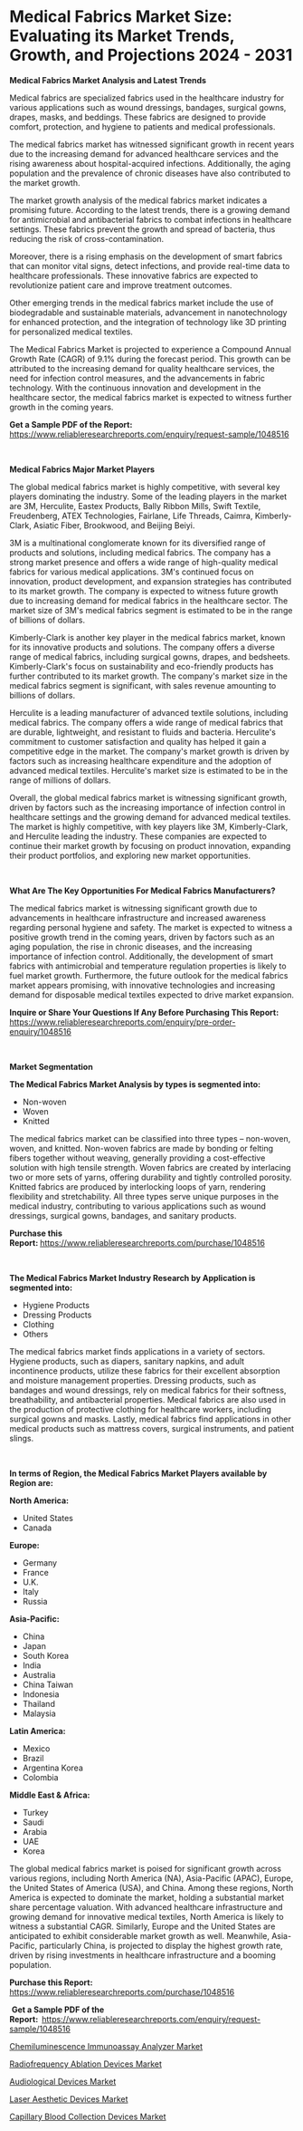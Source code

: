 <p><h1>Medical Fabrics Market Size: Evaluating its Market Trends, Growth, and Projections 2024 - 2031</h1></p><p><strong>Medical Fabrics Market Analysis and Latest Trends</strong></p>
<p><p>Medical fabrics are specialized fabrics used in the healthcare industry for various applications such as wound dressings, bandages, surgical gowns, drapes, masks, and beddings. These fabrics are designed to provide comfort, protection, and hygiene to patients and medical professionals.</p><p>The medical fabrics market has witnessed significant growth in recent years due to the increasing demand for advanced healthcare services and the rising awareness about hospital-acquired infections. Additionally, the aging population and the prevalence of chronic diseases have also contributed to the market growth.</p><p>The market growth analysis of the medical fabrics market indicates a promising future. According to the latest trends, there is a growing demand for antimicrobial and antibacterial fabrics to combat infections in healthcare settings. These fabrics prevent the growth and spread of bacteria, thus reducing the risk of cross-contamination.</p><p>Moreover, there is a rising emphasis on the development of smart fabrics that can monitor vital signs, detect infections, and provide real-time data to healthcare professionals. These innovative fabrics are expected to revolutionize patient care and improve treatment outcomes.</p><p>Other emerging trends in the medical fabrics market include the use of biodegradable and sustainable materials, advancement in nanotechnology for enhanced protection, and the integration of technology like 3D printing for personalized medical textiles.</p><p>The Medical Fabrics Market is projected to experience a Compound Annual Growth Rate (CAGR) of 9.1% during the forecast period. This growth can be attributed to the increasing demand for quality healthcare services, the need for infection control measures, and the advancements in fabric technology. With the continuous innovation and development in the healthcare sector, the medical fabrics market is expected to witness further growth in the coming years.</p></p>
<p><strong>Get a Sample PDF of the Report:&nbsp;</strong> <a href="https://www.reliableresearchreports.com/enquiry/request-sample/1048516">https://www.reliableresearchreports.com/enquiry/request-sample/1048516</a></p>
<p>&nbsp;</p>
<p><strong>Medical Fabrics Major Market Players</strong></p>
<p><p>The global medical fabrics market is highly competitive, with several key players dominating the industry. Some of the leading players in the market are 3M, Herculite, Eastex Products, Bally Ribbon Mills, Swift Textile, Freudenberg, ATEX Technologies, Fairlane, Life Threads, Caimra, Kimberly-Clark, Asiatic Fiber, Brookwood, and Beijing Beiyi.</p><p>3M is a multinational conglomerate known for its diversified range of products and solutions, including medical fabrics. The company has a strong market presence and offers a wide range of high-quality medical fabrics for various medical applications. 3M's continued focus on innovation, product development, and expansion strategies has contributed to its market growth. The company is expected to witness future growth due to increasing demand for medical fabrics in the healthcare sector. The market size of 3M's medical fabrics segment is estimated to be in the range of billions of dollars.</p><p>Kimberly-Clark is another key player in the medical fabrics market, known for its innovative products and solutions. The company offers a diverse range of medical fabrics, including surgical gowns, drapes, and bedsheets. Kimberly-Clark's focus on sustainability and eco-friendly products has further contributed to its market growth. The company's market size in the medical fabrics segment is significant, with sales revenue amounting to billions of dollars.</p><p>Herculite is a leading manufacturer of advanced textile solutions, including medical fabrics. The company offers a wide range of medical fabrics that are durable, lightweight, and resistant to fluids and bacteria. Herculite's commitment to customer satisfaction and quality has helped it gain a competitive edge in the market. The company's market growth is driven by factors such as increasing healthcare expenditure and the adoption of advanced medical textiles. Herculite's market size is estimated to be in the range of millions of dollars.</p><p>Overall, the global medical fabrics market is witnessing significant growth, driven by factors such as the increasing importance of infection control in healthcare settings and the growing demand for advanced medical textiles. The market is highly competitive, with key players like 3M, Kimberly-Clark, and Herculite leading the industry. These companies are expected to continue their market growth by focusing on product innovation, expanding their product portfolios, and exploring new market opportunities.</p></p>
<p>&nbsp;</p>
<p><strong>What Are The Key Opportunities For Medical Fabrics Manufacturers?</strong></p>
<p><p>The medical fabrics market is witnessing significant growth due to advancements in healthcare infrastructure and increased awareness regarding personal hygiene and safety. The market is expected to witness a positive growth trend in the coming years, driven by factors such as an aging population, the rise in chronic diseases, and the increasing importance of infection control. Additionally, the development of smart fabrics with antimicrobial and temperature regulation properties is likely to fuel market growth. Furthermore, the future outlook for the medical fabrics market appears promising, with innovative technologies and increasing demand for disposable medical textiles expected to drive market expansion.</p></p>
<p><strong>Inquire or Share Your Questions If Any Before Purchasing This Report:</strong> <a href="https://www.reliableresearchreports.com/enquiry/pre-order-enquiry/1048516">https://www.reliableresearchreports.com/enquiry/pre-order-enquiry/1048516</a></p>
<p>&nbsp;</p>
<p><strong>Market Segmentation</strong></p>
<p><strong>The Medical Fabrics Market Analysis by types is segmented into:</strong></p>
<p><ul><li>Non-woven</li><li>Woven</li><li>Knitted</li></ul></p>
<p><p>The medical fabrics market can be classified into three types – non-woven, woven, and knitted. Non-woven fabrics are made by bonding or felting fibers together without weaving, generally providing a cost-effective solution with high tensile strength. Woven fabrics are created by interlacing two or more sets of yarns, offering durability and tightly controlled porosity. Knitted fabrics are produced by interlocking loops of yarn, rendering flexibility and stretchability. All three types serve unique purposes in the medical industry, contributing to various applications such as wound dressings, surgical gowns, bandages, and sanitary products.</p></p>
<p><strong>Purchase this Report:&nbsp;</strong><a href="https://www.reliableresearchreports.com/purchase/1048516">https://www.reliableresearchreports.com/purchase/1048516</a></p>
<p>&nbsp;</p>
<p><strong>The Medical Fabrics Market Industry Research by Application is segmented into:</strong></p>
<p><ul><li>Hygiene Products</li><li>Dressing Products</li><li>Clothing</li><li>Others</li></ul></p>
<p><p>The medical fabrics market finds applications in a variety of sectors. Hygiene products, such as diapers, sanitary napkins, and adult incontinence products, utilize these fabrics for their excellent absorption and moisture management properties. Dressing products, such as bandages and wound dressings, rely on medical fabrics for their softness, breathability, and antibacterial properties. Medical fabrics are also used in the production of protective clothing for healthcare workers, including surgical gowns and masks. Lastly, medical fabrics find applications in other medical products such as mattress covers, surgical instruments, and patient slings.</p></p>
<p>&nbsp;</p>
<p><strong>In terms of Region, the Medical Fabrics Market Players available by Region are:</strong></p>
<p>
    <p> <strong> North America: </strong>
        <ul>
            <li>United States</li>
            <li>Canada</li>
        </ul>
        </p> 
    <p> <strong> Europe: </strong>
        <ul>
            <li>Germany</li>
            <li>France</li>
            <li>U.K.</li>
            <li>Italy</li>
            <li>Russia</li>
        </ul>
        </p> 
    <p> <strong> Asia-Pacific: </strong>
        <ul>
            <li>China</li>
            <li>Japan</li>
            <li>South Korea</li>
            <li>India</li>
            <li>Australia</li>
            <li>China Taiwan</li>
            <li>Indonesia</li>
            <li>Thailand</li>
            <li>Malaysia</li>
        </ul>
        </p> 
    <p> <strong> Latin America: </strong>
        <ul>
            <li>Mexico</li>
            <li>Brazil</li>
            <li>Argentina Korea</li>
            <li>Colombia</li>
        </ul>
        </p> 
    <p> <strong> Middle East & Africa: </strong>
        <ul>
            <li>Turkey</li>
            <li>Saudi</li>
            <li>Arabia</li>
            <li>UAE</li>
            <li>Korea</li>
        </ul>
    </p>
    </p>
<p><p>The global medical fabrics market is poised for significant growth across various regions, including North America (NA), Asia-Pacific (APAC), Europe, the United States of America (USA), and China. Among these regions, North America is expected to dominate the market, holding a substantial market share percentage valuation. With advanced healthcare infrastructure and growing demand for innovative medical textiles, North America is likely to witness a substantial CAGR. Similarly, Europe and the United States are anticipated to exhibit considerable market growth as well. Meanwhile, Asia-Pacific, particularly China, is projected to display the highest growth rate, driven by rising investments in healthcare infrastructure and a booming population.</p></p>
<p><strong>Purchase this Report: </strong><a href="https://www.reliableresearchreports.com/purchase/1048516">https://www.reliableresearchreports.com/purchase/1048516</a></p>
<p>&nbsp;<strong>Get a Sample PDF of the Report:&nbsp;&nbsp;</strong><a href="https://www.reliableresearchreports.com/enquiry/request-sample/1048516">https://www.reliableresearchreports.com/enquiry/request-sample/1048516</a></p>
<p><strong></strong></p>
<p><p><a href="https://github.com/johnbach50/Market-Research-Report-List-1/blob/main/chemiluminescence-immunoassay-analyzer-market.md">Chemiluminescence Immunoassay Analyzer Market</a></p><p><a href="https://github.com/beatblasta/Market-Research-Report-List-1/blob/main/radiofrequency-ablation-devices-market.md">Radiofrequency Ablation Devices Market</a></p><p><a href="https://github.com/bobicer/Market-Research-Report-List-1/blob/main/audiological-devices-market.md">Audiological Devices Market</a></p><p><a href="https://github.com/jsmusil/Market-Research-Report-List-1/blob/main/laser-aesthetic-devices-market.md">Laser Aesthetic Devices Market</a></p><p><a href="https://github.com/jhcraigie/Market-Research-Report-List-1/blob/main/capillary-blood-collection-devices-market.md">Capillary Blood Collection Devices Market</a></p></p>